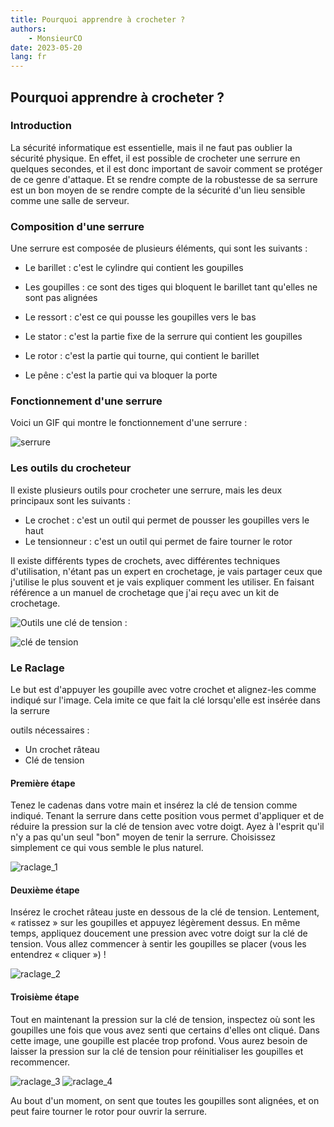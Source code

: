 ```yaml
---
title: Pourquoi apprendre à crocheter ?
authors:
    - MonsieurCO
date: 2023-05-20
lang: fr
---
```


## Pourquoi apprendre à crocheter ?

### Introduction
La sécurité informatique est essentielle, mais il ne faut pas oublier la sécurité physique. En effet, il est possible de crocheter une serrure en quelques secondes, et il est donc important de savoir comment se protéger de ce genre d'attaque. Et se rendre compte de la robustesse de sa serrure est un bon moyen de se rendre compte de la sécurité d'un lieu sensible comme une salle de serveur.

### Composition d'une serrure

Une serrure est composée de plusieurs éléments, qui sont les suivants :

- Le barillet : c'est le cylindre qui contient les goupilles

- Les goupilles : ce sont des tiges qui bloquent le barillet tant qu'elles ne sont pas alignées

- Le ressort : c'est ce qui pousse les goupilles vers le bas

- Le stator : c'est la partie fixe de la serrure qui contient les goupilles

- Le rotor : c'est la partie qui tourne, qui contient le barillet

- Le pêne : c'est la partie qui va bloquer la porte

### Fonctionnement d'une serrure

Voici un GIF qui montre le fonctionnement d'une serrure :

![serrure](images/crochets.gif)


### Les outils du crocheteur

Il existe plusieurs outils pour crocheter une serrure, mais les deux principaux sont les suivants :

- Le crochet : c'est un outil qui permet de pousser les goupilles vers le haut
- Le tensionneur : c'est un outil qui permet de faire tourner le rotor

Il existe différents types de crochets, avec différentes techniques d'utilisation, n'étant pas un expert en crochetage, je vais partager ceux que j'utilise le plus souvent et je vais expliquer comment les utiliser. En faisant référence a un manuel de crochetage que j'ai reçu avec un kit de crochetage.

![Outils](images/outils.png)
une clé de tension :<br>

![clé de tension](images/cle_de_tension.png)

### Le Raclage
Le but est d'appuyer les goupille avec votre crochet et alignez-les comme indiqué sur l'image. Cela imite ce que fait la clé lorsqu'elle est insérée dans la serrure

outils nécessaires :

- Un crochet râteau
- Clé de tension

#### Première étape 

Tenez le cadenas dans votre main
et insérez la clé de tension
comme indiqué. Tenant la serrure
dans cette position vous permet
d'appliquer et de réduire la
pression sur la clé de tension avec
votre doigt.
Ayez à l'esprit qu'il n'y a pas qu'un
seul "bon" moyen de tenir la
serrure. Choisissez simplement ce
qui vous semble le plus naturel.

![raclage_1](images/raclage_1.png)


#### Deuxième étape

Insérez le crochet râteau juste en
dessous de la clé de tension.
Lentement, « ratissez » sur les
goupilles et appuyez légèrement
dessus. En même temps,
appliquez doucement une
pression avec votre doigt sur la
clé de tension. Vous allez
commencer à sentir les goupilles
se placer (vous les entendrez
« cliquer ») !

![raclage_2](images/raclage_2.png)

#### Troisième étape
Tout en maintenant la pression
sur la clé de tension, inspectez où
sont les goupilles une fois que
vous avez senti que certains
d'elles ont cliqué.
Dans cette image, une goupille est
placée trop profond. Vous aurez
besoin de laisser la pression sur la
clé de tension pour réinitialiser les
goupilles et recommencer.

![raclage_3](images/raclage_3.png)
![raclage_4](images/raclage_4.png)

Au bout d'un moment, on sent que toutes les goupilles sont alignées, et on peut faire tourner le rotor pour ouvrir la serrure.
